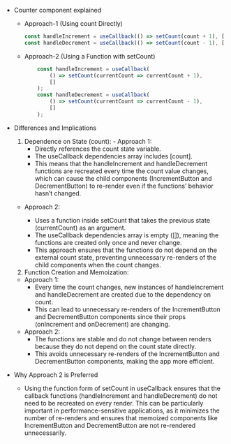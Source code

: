 - Counter component explained
  - Approach-1 (Using count Directly)
    ```jsx
    const handleIncrement = useCallback(() => setCount(count + 1), [count]);
    const handleDecrement = useCallback(() => setCount(count - 1), [count]);
    ```
  - Approach-2 (Using a Function with setCount)
    ```jsx
        const handleIncrement = useCallback(
            () => setCount(currentCount => currentCount + 1),
            []
        );
        const handleDecrement = useCallback(
            () => setCount(currentCount => currentCount - 1),
            []
        );
    ```
- Differences and Implications

	1.	Dependence on State (count):
	  - Approach 1:
        - Directly references the count state variable.
        - The useCallback dependencies array includes [count].
        - This means that the handleIncrement and handleDecrement functions are recreated every time the count value changes, which can cause the child components (IncrementButton and DecrementButton) to re-render even if the functions’ behavior hasn’t changed.
	 - Approach 2:

	    - Uses a function inside setCount that takes the previous state (currentCount) as an argument.
	    - The useCallback dependencies array is empty ([]), meaning the functions are created only once and never change.
	    - This approach ensures that the functions do not depend on the external count state, preventing unnecessary re-renders of the child components when the count changes.
	2.	Function Creation and Memoization:

	 - Approach 1:
	    - Every time the count changes, new instances of handleIncrement and handleDecrement are created due to the dependency on count.
	    - This can lead to unnecessary re-renders of the IncrementButton and DecrementButton components since their props (onIncrement and onDecrement) are changing.
	 - Approach 2:
	    - The functions are stable and do not change between renders because they do not depend on the count state directly.
	    - This avoids unnecessary re-renders of the IncrementButton and DecrementButton components, making the app more efficient.

- Why Approach 2 is Preferred

  - Using the function form of setCount in useCallback ensures that the callback functions (handleIncrement and handleDecrement) do not need to be recreated on every render. This can be particularly important in performance-sensitive applications, as it minimizes the number of re-renders and ensures that memoized components like IncrementButton and DecrementButton are not re-rendered unnecessarily.